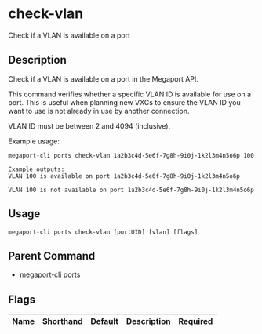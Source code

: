 # check-vlan

Check if a VLAN is available on a port

## Description

Check if a VLAN is available on a port in the Megaport API.

This command verifies whether a specific VLAN ID is available for use on a port.
This is useful when planning new VXCs to ensure the VLAN ID you want to use is not
already in use by another connection.

VLAN ID must be between 2 and 4094 (inclusive).

Example usage:

```
megaport-cli ports check-vlan 1a2b3c4d-5e6f-7g8h-9i0j-1k2l3m4n5o6p 100

Example outputs:
VLAN 100 is available on port 1a2b3c4d-5e6f-7g8h-9i0j-1k2l3m4n5o6p

VLAN 100 is not available on port 1a2b3c4d-5e6f-7g8h-9i0j-1k2l3m4n5o6p

```


## Usage

```
megaport-cli ports check-vlan [portUID] [vlan] [flags]
```



## Parent Command

* [megaport-cli ports](megaport-cli_ports.md)




## Flags

| Name | Shorthand | Default | Description | Required |
|------|-----------|---------|-------------|----------|



